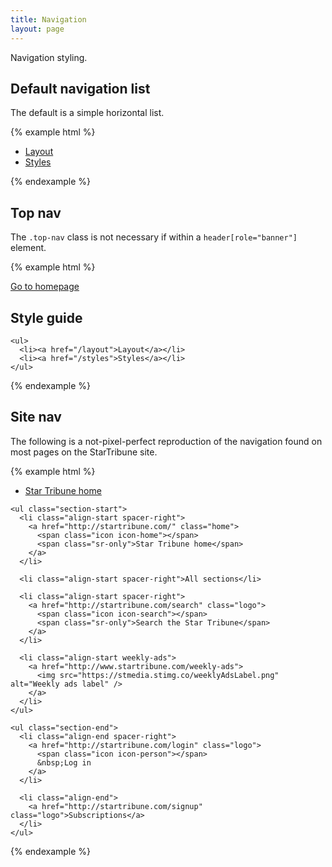 ```yaml
---
title: Navigation
layout: page
---
```


Navigation styling.

## Default navigation list

The default is a simple horizontal list.

{% example html %}

<nav>
  <ul>
    <li><a href="/layout">Layout</a></li>
    <li><a href="/styles">Styles</a></li>
  </ul>
</nav>
{% endexample %}

## Top nav

The `.top-nav` class is not necessary if within a `header[role="banner"]` element.

{% example html %}

<nav class="nav-top">
  <div class="container-lg">
    <a href="/" class="logo" title="Home"><span class="sr-only">Go to homepage</span></a>
    <h1>Style guide</h1>

    <ul>
      <li><a href="/layout">Layout</a></li>
      <li><a href="/styles">Styles</a></li>
    </ul>

  </div>
</nav>
{% endexample %}

## Site nav

The following is a not-pixel-perfect reproduction of the navigation found on most pages on the StarTribune site.

{% example html %}

<nav class="nav-strib-site">
  <div class="container-lg cf">
    <ul class="section-center">
      <li>
        <a href="http://startribune.com/" class="logo">
          <span class="icon icon-logo"></span>
          <span class="sr-only">Star Tribune home</span>
        </a>
      </li>
    </ul>

    <ul class="section-start">
      <li class="align-start spacer-right">
        <a href="http://startribune.com/" class="home">
          <span class="icon icon-home"></span>
          <span class="sr-only">Star Tribune home</span>
        </a>
      </li>

      <li class="align-start spacer-right">All sections</li>

      <li class="align-start spacer-right">
        <a href="http://startribune.com/search" class="logo">
          <span class="icon icon-search"></span>
          <span class="sr-only">Search the Star Tribune</span>
        </a>
      </li>

      <li class="align-start weekly-ads">
        <a href="http://www.startribune.com/weekly-ads">
          <img src="https://stmedia.stimg.co/weeklyAdsLabel.png" alt="Weekly ads label" />
        </a>
      </li>
    </ul>

    <ul class="section-end">
      <li class="align-end spacer-right">
        <a href="http://startribune.com/login" class="logo">
          <span class="icon icon-person"></span>
          &nbsp;Log in
        </a>
      </li>

      <li class="align-end">
        <a href="http://startribune.com/signup" class="logo">Subscriptions</a>
      </li>
    </ul>

  </div>
</nav>
{% endexample %}
